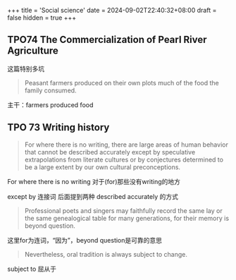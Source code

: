 +++
title = 'Social science'
date = 2024-09-02T22:40:32+08:00
draft = false
hidden = true
+++

## TPO74 The Commercialization of Pearl River Agriculture

这篇特别多坑

> Peasant farmers produced on their own plots much of the food the family consumed.

主干：farmers produced food

## TPO 73 Writing history

> For where there is no writing, there are large areas of human behavior that cannot be described accurately except by speculative extrapolations from literate cultures or by conjectures determined to be a large extent by our own cultural preconceptions.

For where there is no writing 对于(for)那些没有writing的地方

except by 连接词 后面提到两种 described accurately 的方式

> Professional poets and singers may faithfully record the same lay or the same genealogical table for many generations, for their memory is beyond question.

这里for为连词，“因为”，beyond question是可靠的意思

> Nevertheless, oral tradition is always subject to change. 

subject to 屈从于
